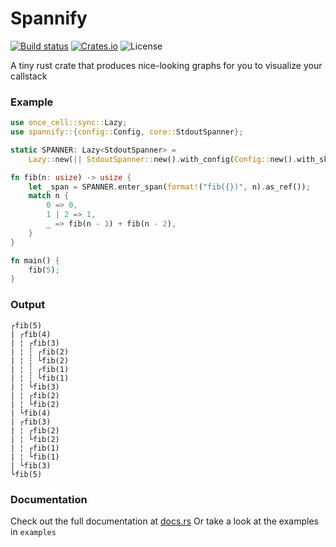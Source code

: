 # Spannify

[![Build status][actions-badge]][actions]
[![Crates.io][version-badge]][crates.io]
![License][license-badge]

[actions-badge]: https://github.com/mikeyQwn/spannify/actions/workflows/ci.yml/badge.svg
[actions]: https://github.com/mikeyQwn/spannify/actions?query=branch%3Amaster
[version-badge]: https://img.shields.io/crates/v/spannify.svg
[crates.io]: https://crates.io/crates/spannify
[license-badge]: https://img.shields.io/github/license/mikeyQwn/spannify.svg

A tiny rust crate that produces nice-looking graphs for you to visualize your callstack

### Example

```rust
use once_cell::sync::Lazy;
use spannify::{config::Config, core::StdoutSpanner};

static SPANNER: Lazy<StdoutSpanner> =
    Lazy::new(|| StdoutSpanner::new().with_config(Config::new().with_skip(1)));

fn fib(n: usize) -> usize {
    let _span = SPANNER.enter_span(format!("fib({})", n).as_ref());
    match n {
        0 => 0,
        1 | 2 => 1,
        _ => fib(n - 1) + fib(n - 2),
    }
}

fn main() {
    fib(5);
}
```

### Output

```text
┌fib(5)
| ┌fib(4)
| ¦ ┌fib(3)
| ¦ ┆ ┌fib(2)
| ¦ ┆ └fib(2)
| ¦ ┆ ┌fib(1)
| ¦ ┆ └fib(1)
| ¦ └fib(3)
| ¦ ┌fib(2)
| ¦ └fib(2)
| └fib(4)
| ┌fib(3)
| ¦ ┌fib(2)
| ¦ └fib(2)
| ¦ ┌fib(1)
| ¦ └fib(1)
| └fib(3)
└fib(5)
```

### Documentation

Check out the full documentation at [docs.rs](https://docs.rs/spannify/latest/spannify/)
Or take a look at the examples in `examples`
